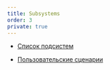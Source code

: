 ```yaml
---
title: Subsystems
order: 3
private: true
---
```


-  [Список подсистем](./../../subsystem/subsystem2.md)

-  [Пользовательские сценарии](./../../subsystem/usecases.md)